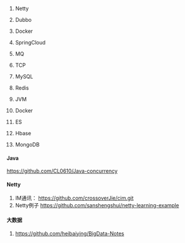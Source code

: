 
1. Netty
1. Dubbo
1. Docker
1. SpringCloud
1. MQ
1. TCP
1. MySQL
1. Redis
1. JVM
1. Docker


1. ES
1. Hbase
1. MongoDB


#### Java
https://github.com/CL0610/Java-concurrency


#### Netty
1. IM通讯：  https://github.com/crossoverJie/cim.git
2. Netty例子 https://github.com/sanshengshui/netty-learning-example



#### 大数据
1. https://github.com/heibaiying/BigData-Notes